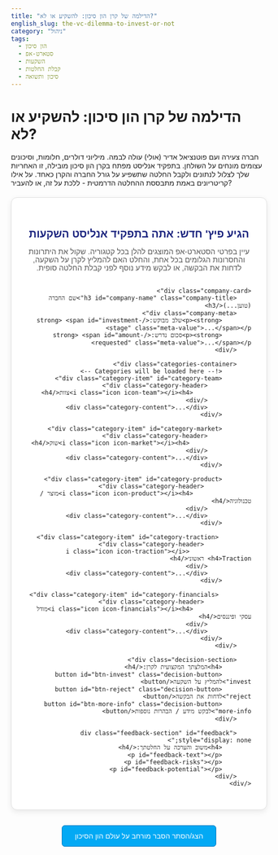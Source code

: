 ```yaml
---
title: "הדילמה של קרן הון סיכון: להשקיע או לא?"
english_slug: the-vc-dilemma-to-invest-or-not
category: "ניהול"
tags:
  - הון סיכון
  - סטארט-אפ
  - השקעות
  - קבלת החלטות
  - סיכון ותשואה
---
```


# הדילמה של קרן הון סיכון: להשקיע או לא?

חברה צעירה ועם פוטנציאל אדיר (אולי) עולה לבמה. מיליוני דולרים, חלומות, וסיכונים עצומים מונחים על השולחן. בתפקיד אנליסט מפתח בקרן הון סיכון מובילה, זו האחריות שלך לצלול לנתונים ולקבל החלטה שתשפיע על גורל החברה והקרן כאחד. על אילו קריטריונים באמת מתבססת ההחלטה הדרמטית - ללכת על זה, או להעביר?

<div class="vc-dilemma-app app-container">
    <h2>הגיע פיץ' חדש: אתה בתפקיד אנליסט השקעות</h2>
    <p class="app-intro">עיין בפרטי הסטארט-אפ המוצגים להלן בכל קטגוריה. שקול את היתרונות והחסרונות הגלומים בכל אחת, והחלט האם להמליץ לקרן על השקעה, לדחות את הבקשה, או לבקש מידע נוסף לפני קבלת החלטה סופית.</p>

    <div class="company-card">
        <h3 id="company-name" class="company-title">שם החברה (טוען...)</h3>
        <div class="company-meta">
            <p><strong>שלב מבוקש:</strong> <span id="investment-stage" class="meta-value">...</span></p>
            <p><strong>סכום נדרש:</strong> <span id="amount-requested" class="meta-value">...</span></p>
        </div>

        <div class="categories-container">
            <!-- Categories will be loaded here -->
            <div class="category-item" id="category-team">
                <div class="category-header">
                    <i class="icon icon-team"></i><h4>צוות</h4>
                </div>
                <div class="category-content">...</div>
            </div>

            <div class="category-item" id="category-market">
                <div class="category-header">
                     <i class="icon icon-market"></i><h4>שוק</h4>
                </div>
                <div class="category-content">...</div>
            </div>

            <div class="category-item" id="category-product">
                 <div class="category-header">
                    <i class="icon icon-product"></i><h4>מוצר / טכנולוגיה</h4>
                </div>
                <div class="category-content">...</div>
            </div>

             <div class="category-item" id="category-traction">
                 <div class="category-header">
                     <i class="icon icon-traction"></i><h4>Traction ראשוני</h4>
                </div>
                <div class="category-content">...</div>
            </div>

             <div class="category-item" id="category-financials">
                 <div class="category-header">
                    <i class="icon icon-financials"></i><h4>מודל עסקי ופיננסים</h4>
                </div>
                <div class="category-content">...</div>
            </div>
        </div>

        <div class="decision-section">
            <h4>המלצתך המקצועית לקרן:</h4>
            <button id="btn-invest" class="decision-button invest">להמליץ על השקעה</button>
            <button id="btn-reject" class="decision-button reject">לדחות את הבקשה</button>
            <button id="btn-more-info" class="decision-button more-info">לבקש מידע / הבהרות נוספות</button>
        </div>

        <div class="feedback-section" id="feedback" style="display: none;">
            <h4>משוב והערכה על החלטתך:</h4>
            <p id="feedback-text"></p>
            <p id="feedback-risks"></p>
            <p id="feedback-potential"></p>
        </div>
    </div>
</div>

<style>
    @import url('https://fonts.googleapis.com/css2?family=Heebo:wght@300;400;500;700&display=swap');

    .vc-dilemma-app {
        font-family: 'Heebo', sans-serif;
        max-width: 850px;
        margin: 20px auto;
        padding: 30px;
        border: 1px solid #e0e0e0;
        border-radius: 12px;
        background-color: #ffffff;
        box-shadow: 0 4px 12px rgba(0, 0, 0, 0.08);
        direction: rtl; /* Hebrew direction */
        text-align: right; /* Hebrew text alignment */
    }

    .vc-dilemma-app h2 {
        color: #1a237e; /* Deep Indigo */
        text-align: center;
        margin-bottom: 15px;
        font-weight: 700;
    }

     .vc-dilemma-app h3, .vc-dilemma-app h4 {
        color: #303f9f; /* Indigo */
        padding-bottom: 5px;
        margin-top: 25px;
        font-weight: 500;
    }

    .app-intro {
        text-align: center;
        color: #555;
        margin-bottom: 30px;
        font-size: 1.05em;
    }

    .company-card {
        margin-top: 20px;
        padding: 25px;
        border: 1px solid #c5cae9; /* Light Indigo */
        border-radius: 8px;
        background-color: #e8eaf6; /* Lighter Indigo */
    }

    .company-title {
        text-align: center;
        color: #000000;
        margin-top: 0;
        margin-bottom: 15px;
        font-weight: 700;
        border-bottom: 2px solid #1a237e;
        padding-bottom: 10px;
    }

    .company-meta {
        display: flex;
        justify-content: center;
        gap: 30px;
        margin-bottom: 25px;
        color: #333;
        font-size: 0.95em;
    }

     .company-meta p {
         margin: 0;
     }

     .meta-value {
         font-weight: 500;
         color: #1a237e;
     }

    .categories-container {
        display: grid;
        grid-template-columns: repeat(auto-fit, minmax(300px, 1fr));
        gap: 20px;
        margin-bottom: 30px;
    }

    .category-item {
        padding: 20px;
        border: 1px solid #d1c4e9; /* Deep Purple */
        border-radius: 8px;
        background-color: #ede7f6; /* Lighter Deep Purple */
        transition: transform 0.3s ease, box-shadow 0.3s ease;
    }

    .category-item:hover {
        transform: translateY(-5px);
        box-shadow: 0 6px 15px rgba(0, 0, 0, 0.1);
    }

    .category-header {
        display: flex;
        align-items: center;
        margin-bottom: 10px;
        border-bottom: 1px solid #b39ddb; /* Purple */
        padding-bottom: 8px;
    }

     .category-header h4 {
         margin: 0;
         color: #4527a0; /* Deep Purple */
         font-weight: 700;
         margin-right: 10px; /* Space between icon and text */
         border-bottom: none;
         padding-bottom: 0;
         margin-top: 0;
     }

    .icon {
        /* Basic icon placeholder styles - replace with actual icons if possible */
        display: inline-block;
        width: 24px;
        height: 24px;
        background-color: #5e35b1; /* Darker Deep Purple */
        border-radius: 4px;
        margin-left: 8px;
        /* Add specific background images or use font icons here */
    }
    .icon-team { background-color: #fbc02d; } /* Amber */
    .icon-market { background-color: #4caf50; } /* Green */
    .icon-product { background-color: #0288d1; } /* Light Blue */
    .icon-traction { background-color: #f4511e; } /* Deep Orange */
    .icon-financials { background-color: #673ab7; } /* Deep Purple */


    .category-content {
        line-height: 1.7;
        color: #444;
        font-size: 0.95em;
    }

    .decision-section {
        margin-top: 30px;
        text-align: center;
    }

    .decision-section h4 {
        margin-bottom: 20px;
        color: #333;
        border-bottom: none;
        padding-bottom: 0;
    }

    .decision-button {
        padding: 12px 25px;
        margin: 0 10px;
        font-size: 1.1em;
        cursor: pointer;
        border: none;
        border-radius: 6px;
        transition: background-color 0.3s ease, transform 0.1s ease, box-shadow 0.2s ease;
        font-weight: 500;
        min-width: 150px; /* Ensure buttons have similar width */
    }

    .decision-button:hover {
        transform: translateY(-2px);
        box-shadow: 0 4px 8px rgba(0, 0, 0, 0.2);
    }

    .decision-button:active {
        transform: translateY(0);
        box-shadow: none;
    }

    .decision-button.invest { background-color: #4caf50; color: white; } /* Green */
    .decision-button.invest:hover { background-color: #388e3c; } /* Darker Green */

    .decision-button.reject { background-color: #f44336; color: white; } /* Red */
    .decision-button.reject:hover { background-color: #d32f2f; } /* Darker Red */

    .decision-button.more-info { background-color: #ffc107; color: #212121; } /* Amber */
    .decision-button.more-info:hover { background-color: #ffa000; } /* Darker Amber */

    .feedback-section {
        margin-top: 30px;
        padding: 20px;
        border-radius: 8px;
        color: #333;
        opacity: 0; /* Start hidden for animation */
        transition: opacity 0.5s ease-in-out; /* Fade-in animation */
        line-height: 1.7;
    }

    .feedback-section.visible {
        opacity: 1;
    }

    .feedback-section h4 {
        border-bottom: 1px solid rgba(0,0,0,0.1);
        padding-bottom: 10px;
        margin-top: 0;
        margin-bottom: 15px;
        font-weight: 700;
    }

    .feedback-section #feedback-text {
        font-weight: 700;
        margin-bottom: 10px;
        font-size: 1.1em;
    }

     .feedback-section p {
         margin-bottom: 10px;
     }

    /* Feedback colors */
    .feedback-section.invest {
        border: 1px solid #81c784; /* Light Green */
        background-color: #e8f5e9; /* Lighter Green */
        color: #2e7d32; /* Dark Green */
    }
     .feedback-section.invest h4 { color: #2e7d32; border-bottom-color: rgba(46, 125, 50, 0.3);}

    .feedback-section.reject {
        border: 1px solid #ef9a9a; /* Light Red */
        background-color: #ffebee; /* Lighter Red */
        color: #c62828; /* Dark Red */
    }
    .feedback-section.reject h4 { color: #c62828; border-bottom-color: rgba(198, 40, 40, 0.3);}

    .feedback-section.more-info {
        border: 1px solid #ffeb9d; /* Light Amber */
        background-color: #fff8e1; /* Lighter Amber */
        color: #ff8f00; /* Dark Amber */
    }
     .feedback-section.more-info h4 { color: #ff8f00; border-bottom-color: rgba(255, 145, 0, 0.3);}


    .explanation-button {
        display: block;
        width: fit-content;
        margin: 30px auto;
        padding: 12px 25px;
        font-size: 1em;
        cursor: pointer;
        border: 1px solid #0277bd; /* Light Blue */
        border-radius: 6px;
        background-color: #03a9f4; /* Cyan */
        color: white;
        transition: background-color 0.3s ease, transform 0.1s ease, box-shadow 0.2s ease;
        font-weight: 500;
    }

    .explanation-button:hover {
        background-color: #0288d1; /* Darker Cyan */
        transform: translateY(-2px);
        box-shadow: 0 4px 8px rgba(0, 0, 0, 0.2);
    }
     .explanation-button:active {
        transform: translateY(0);
        box-shadow: none;
    }

    .explanation-content {
        display: none;
        margin-top: 20px;
        padding: 30px;
        border: 1px solid #e0e0e0;
        border-radius: 12px;
        background-color: #ffffff;
        box-shadow: 0 4px 12px rgba(0, 0, 0, 0.08);
        line-height: 1.7;
        color: #444;
    }

    .explanation-content h2 {
         color: #1a237e;
         margin-top: 0;
         margin-bottom: 20px;
         font-weight: 700;
    }
     .explanation-content h3 {
         color: #303f9f;
         margin-top: 25px;
         margin-bottom: 10px;
         font-weight: 500;
         border-bottom: 1px solid #e0e0e0;
         padding-bottom: 5px;
     }
    .explanation-content p, .explanation-content ul {
        margin-bottom: 15px;
    }
    .explanation-content ul {
        padding-right: 20px; /* Hebrew padding */
    }
    .explanation-content li {
        margin-bottom: 10px;
    }
</style>

<button class="explanation-button" id="toggle-explanation">הצג/הסתר הסבר מורחב על עולם הון הסיכון</button>

<div class="explanation-content" id="explanation">
    <h2>הסבר מורחב: הצצה לעולם המורכב של הון הסיכון</h2>

    <h3>מהי קרן הון סיכון ומה תפקידה המכריע בכלכלה החדשנית?</h3>
    <p>קרן הון סיכון (Venture Capital Fund) היא לא רק גוף פיננסי, אלא שותפה אסטרטגית המניעה חדשנות. היא אוספת הון ממשקיעים מתוחכמים (מגופים מוסדיים ועד יחידים אמידים ביותר) ומנתבת אותו לחברות פרטיות, בדרך כלל בשלבי צמיחה ראשוניים או בינוניים. חברות אלו מאופיינות בפוטנציאל צמיחה חסר תקדים, אך גם בסיכון גבוה מזה של חברות מסורתיות. תפקיד הקרן הוא לספק דלק כלכלי בדמות מימון, בתמורה לאחוזים מהבעלות, ולפעול אקטיבית כדי להאיץ את צמיחת החברה - החל מחיבורים אסטרטגיים, דרך ליווי ניהולי ועד בניית תשתית תפעולית. כך, קרנות הון סיכון משמשות כמנוע מרכזי בפיתוח טכנולוגיות פורצות דרך, יצירת אלפי מקומות עבודה ועיצוב עתיד התעשייה.</p>

    <h3>מדוע סטארט-אפים בוחרים במסלול הון הסיכון במקום בדרכי מימון שמרניות יותר?</h3>
    <p>עבור סטארט-אפים רבים, במיוחד אלו הנמצאים בחזית הטכנולוגית או המודלים העסקיים החדשניים, הון סיכון אינו רק אפשרות - הוא חמצן קיומי. חברות אלו לרוב הפסדיות בשנותיהן הראשונות, חסרות נכסים פיזיים משמעותיים שיכולים לשמש כבטוחה, וללא היסטוריה תפעולית ארוכה שתשכנע בנקים מסחריים או משקיעים רגילים. הון סיכון, לעומת זאת, בנוי בדיוק עבור פרופיל הסיכון-סיכוי הזה. משקיעי VC מבינים את טבע אי-הוודאות, מוכנים להשקיע סכומים גדולים המאפשרים קפיצות גדילה אדירות, ומספקים לא רק כסף אלא גם רשת קשרים ענפה, ידע תעשייתי עמוק וליווי אסטרטגי שאין לו תחליף. הם גם סבלניים מטבעם, ומכוונים למימוש רווחים בטווח ארוך (5-10 שנים ואף יותר) דרך אקזיט משמעותי.</p>

    <h3>הקריטריונים המרכזיים בהם בוחנים אנליסטים ומנהלי קרנות הון סיכון הזדמנות השקעה:</h3>
    <ul>
        <li>
            <strong>צוות (Team):</strong> הלב והנשמה של כל סטארט-אפ. האם ליזמים יש את הניסיון, הידע והכישורים הנדרשים לבנות חברה מצליחה? האם הם נחושים, גמישים מספיק להתמודד עם מהמורות בלתי צפויות (Pivot), ובעלי יכולת מנהיגות שתמשוך ותניע כישרונות נוספים? לעיתים קרובות, בשלבים המוקדמים, משקיעים "שמים את הכסף על הצוות" עוד לפני שהמוצר או השוק הוכחו במלואם.
        </li>
        <li>
            <strong>שוק (Market):</strong> גודל ההזדמנות. האם הסטארט-אפ פונה לשוק גדול מספיק (TAM - Total Addressable Market) כדי להצדיק תשואת ענק? האם הוא פותר "כאב" אמיתי ומשמעותי עבור הלקוחות? מי השחקנים האחרים בזירה (מתחרים, שותפים), ומה מייחד ומבדיל את הסטארט-אפ בנוף התחרותי (Competitive Advantage)?
        </li>
        <li>
            <strong>מוצר / טכנולוגיה (Product / Technology):</strong> האם הפתרון חדשני, פורץ דרך, ובעל יתרון תחרותי בר קיימא? האם יש לו הגנה (קניין רוחני, טכנולוגיה מורכבת לשכפול)? האם הוא אכן פותר את הבעיה ומספק ערך אמיתי ללקוח (Product-Market Fit ראשוני)? גם אם הטכנולוגיה מבריקה, ללא מוצר שמתאים לשוק - ההשקעה בסיכון.
        </li>
        <li>
            <strong>Traction (משיכה):</strong> הוכחות ראשונות בשטח שהחברה "עובדת" ושיש אימוץ על ידי השוק. זה יכול להתבטא בצמיחה מהירה במספר המשתמשים, הכנסות ראשוניות (אפילו קטנות), הסכמים עם לקוחות משמעותיים, מדדי שימור לקוחות גבוהים, או נתונים חיוביים מובהקים מפיילוטים. Traction הוא אות חיים קריטי שמצביע על הפוטנציאל לחצות את "עמק המוות" של הסטארט-אפים.
        </li>
        <li>
            <strong>מודל עסקי ופיננסים (Business Model & Financials):</strong> האם יש לחברה תוכנית ברורה כיצד לייצר הכנסות, לצמוח ולהפוך לרווחית? מה מבנה העלויות שלה? כיצד היא מתכוונת להגיע ללקוחות (Go-to-Market)? מהן התחזיות הפיננסיות שלה (תוך הבנה שהן לרוב אופטימיות בשלב הזה)? וגורם קריטי - מה הערכת השווי (Valuation) שהיא מבקשת, והאם היא ריאלית והגיונית ביחס לשלב ההתפתחות ולפוטנציאל הנצפה?
        </li>
    </ul>

    <h3>שלבי השקעה שונים: מסמך קונספט ועד חברה בשלה לאקזיט</h3>
    <p>עולם הון הסיכון מחולק לשלבים, המשקפים את מידת הבשלות והסיכון של החברה:</p>
    <ul>
        <li><strong>Pre-Seed / Seed:</strong> השקעות ראשוניות ביותר, כשהחברה עוד בחיתוליה - אולי רק רעיון מגובש, צוות ראשוני ואב טיפוס. הכסף מיועד לפיתוח מוצר, גיוס עובדים ראשונים ואימות השוק. הסיכון הוא בשיאו.</li>
        <li><strong>Series A:</strong> החברה הוכיחה התאמה ראשונית של המוצר לשוק (Product-Market Fit), יש לה Traction התחלתי, והיא מגייסת כסף כדי לבנות צוות מקצועי רחב יותר ולהתחיל להרחיב את הפעילות ולבסס ערוצי שיווק ומכירה. הסיכון עדיין גבוה אך יורד משמעותית משלב Seed.</li>
        <li><strong>Series B, C וכו':</strong> החברה בצמיחה מהירה ומוכחת, עם הכנסות משמעותיות ומודל עסקי ברור. ההשקעות בשלבים אלו גדולות יותר ומיועדות להתרחבות גלובלית, כניסה לשווקים חדשים, או אפילו רכישות אסטרטגיות.</li>
        <li><strong>שלבים מאוחרים (Growth / Late Stage):</strong> חברות בשלות מאוד, שעשויות להיות רווחיות או על סף רווחיות, קרובות לאקזיט או להנפקה (IPO). הסיכון נמוך יחסית, וההשקעות עצומות.</li>
    </ul>

    <h3>מושגי יסוד בעולם ה-VC: הערכת שווי, דילול, וחלום ה-Exit</h3>
    <ul>
        <li>
            <strong>הערכת שווי (Valuation):</strong> המחיר שהשוק (במקרה זה, הקרן) מוכן לשלם עבור נתח מהחברה. הערכת השווי נקבעת במשא ומתן מורכב ומשפיעה על אחוז הבעלות שיקבל המשקיע. בשלבים המוקדמים, הערכת השווי אמנותית יותר ממדעית, ומתבססת בעיקר על הפוטנציאל העתידי והשוואות לחברות דומות.
        </li>
        <li>
            <strong>דילול (Dilution):</strong> כאשר חברה מגייסת כסף בתמורה למניות חדשות שהיא מנפיקה, אחוז הבעלות של בעלי המניות הקיימים (כולל היזמים והמשקיעים הקודמים) יורד. זהו הדילול. למרות שהאחוז יורד, המטרה היא ששווי המניות הנותרות יעלה משמעותית בזכות ההשקעה והצמיחה שתאפשר.
        </li>
        <li>
            <strong>Exit:</strong> רגע האמת עבור משקיעי הון סיכון. זהו התהליך שבו הקרן מוכרת את החזקותיה בחברה ומממשת את ההשקעה, בתקווה לרווח עצום. ה-Exit הנפוצים ביותר הם רכישה של הסטארט-אפ על ידי חברה גדולה יותר (Acquisition / M&A) או הנפקה לציבור בבורסה (IPO - Initial Public Offering).
        </li>
    </ul>

    <h3>תהליך ה-Due Diligence (בדיקת נאותות): לצלול לעומק לפני ששמים כסף</h3>
    <p>החלטה עקרונית להשקיע היא רק הצעד הראשון. לאחריה מגיע תהליך ה-Due Diligence המקיף. זהו מסע חיפוש יסודי אחרי אימות הנתונים שהוצגו בפיץ' וחשיפת סיכונים פוטנציאליים. הקרן והיועצים שלה בוחנים כל היבט של החברה: פיננסים, משפטיים (חוזים, קניין רוחני), טכנולוגיים, תפעוליים, שוק, לקוחות, תוכניות עתידיות ועוד. תהליך זה יכול להימשך שבועות או חודשים ודורש שקיפות מלאה מצד הסטארט-אפ. רק אם בדיקת הנאותות עוברת בהצלחה, ההשקעה יוצאת לפועל.</p>

    <h3>ניהול סיכונים ותשואה: האומנות של בניית פורטפוליו VC</h3>
    <p>השקעות הון סיכון הן הימורים בסיכון גבוה במיוחד. מרבית הסטארט-אפים נכשלים ולא מחזירים את ההשקעה. לכן, קרנות הון סיכון אינן שמות את כל הביצים בסל אחד. הן בונות פורטפוליו מגוון של השקעות, מתוך הבנה שגם אם 70%-80% מההשקעות לא יצליחו או יחזירו את הקרן בקושי, מספר קטן של הצלחות ענק (שיכולות להחזיר פי עשרות או מאות על ההשקעה המקורית - "Home Runs") יכסה את ההפסדים ויניב את התשואה הכוללת והמשמעותית של הקרן. הציפייה לתשואה אדירה על ההשקעות המוצלחות היא שמצדיקה את הסיכון המובנה.</p>

</div>

<script>
    const startupData = {
        companyName: "TechGrow Solutions",
        investmentStage: "Series A",
        amountRequested: "5 מיליון דולר",
        categories: {
            team: {
                title: "צוות",
                content: "הצוות כולל יזם עם רקע טכנולוגי מרשים ואקזיט קודם, ושני שותפים טכנולוגיים חזקים. הצוות מחובר מאוד לחזון ובעל יכולת פיתוח גבוהה. נקודת חולשה מרכזית: חסר לצוות הבכיר ניסיון מוכח בבניית ארגון מכירות ושיווק B2B בקנה מידה גדול.",
                pros: ["יזם מנוסה (אקזיט קודם)", "רקע טכנולוגי ויכולת פיתוח חזקים", "צוות מגובש ומחובר"],
                cons: ["חסר ניסיון בבניית מכירות B2B גדולות"]
            },
            market: {
                title: "שוק",
                content: "שוק ה-B2B SaaS בתחום האוטומציה של תהליכים לעסקים קטנים ובינוניים (SMB). השוק גלובלי, גדול מאוד וצומח בקצב מרשים עם ביקוש גובר לאוטומציה ויעילות. עם זאת, הוא גם רווי ביותר ועם תחרות אגרסיבית מצד שחקנים ותיקים וחברות חדשות רבות.",
                pros: ["שוק ענק וצומח (Global SMB Automation)", "ביקוש חזק לפתרונות אוטומציה"],
                cons: ["רוויה ותחרות עזה", "קשה לבלוט ולהשיג נתח שוק משמעותי"]
            },
            product: {
                title: "מוצר / טכנולוגיה",
                content: "פלטפורמת SaaS חדשנית המשתמשת ב-AI לניתוח ואוטומציה חכמה של תהליכי עבודה בעסקים קטנים. הטכנולוגיה הבסיסית נראית מבטיחה ועם פוטנציאל ליתרון תחרותי טכני אמיתי בזכות יכולות למידה והתאמה אישית. המוצר עצמו עדיין בגרסת בטא מתקדמת, אך קיימים מספר לקוחות פיילוט מרוצים המעידים על התאמה ראשונית לשוק.",
                pros: ["טכנולוגיית AI מבטיחה ופוטנציאל ליתרון טכני", "פתרון חדשני לבעיה קיימת", "לקוחות פיילוט מרוצים, מעיד על Product-Market Fit ראשוני"],
                cons: ["המוצר עדיין לא בשל (גרסת בטא)", "הטכנולוגיה צריכה לעבור סקייל (Scale) משמעותי"]
            },
            traction: {
                title: "Traction ראשוני",
                content: "החברה גייסה 15 לקוחות פיילוט משלמים, נתון מרשים לשלב הבטא. שיעור שימור הלקוחות גבוה במיוחד (90%), המעיד על שביעות רצון וערך. עם זאת, ההכנסה השנתית החוזרת (ARR) נמוכה מאוד (50 אלף דולר), והצמיחה במספר הלקוחות איטית ביחס לציפיות משלב Series A. קיימים הסכמים עקרוניים (LOI) עם 2 שותפים ערוצי הפצה פוטנציאליים גדולים, אך אלו עדיין אינם מחייבים.",
                pros: ["שיעור שימור לקוחות (Retention) גבוה מאוד", "פידבק חיובי ועדות לערך מהלקוחות הקיימים", "פוטנציאל בשותפויות ערוצי הפצה (אם ימומש)"],
                cons: ["ARR נמוך מאוד ולא מספיק לשלב Series A", "קצב צמיחה איטי במספר הלקוחות", "שותפויות ערוצי ההפצה אינן מחייבות"]
            },
            financials: {
                title: "מודל עסקי ופיננסים",
                content: "מודל מנויים (SaaS) קלאסי עם תמחור מדורג לפי היקף שימוש ותכונות. המודל נפוץ ומוכח בשוק ה-B2B SaaS. שולי הרווח הגולמי צפויים להיות גבוהים כשהחברה תגיע לקנה מידה. כרגע החברה הפסדית כצפוי לשלב זה. בקשת המימון היא 5 מיליון דולר לפי שווי חברה לפני הכסף (Pre-money) של 25 מיליון דולר. הערכת השווי גבוהה מאוד ביחס ל-ARR הנמוך וה-Traction הנוכחי. התחזיות הפיננסיות האופטימיות נראות אגרסיביות מאוד ולא מבוססות מספיק על נתוני Traction קיימים.",
                pros: ["מודל SaaS מוכח ופוטנציאל לשולי רווח גולמי גבוהים"],
                cons: ["הערכת שווי גבוהה מאוד יחסית ל-Traction הנוכחי (ARR)", "תחזיות פיננסיות אופטימיות יתר על המידה", "הפסדית באופן משמעותי"]
            }
        }
    };

    function loadStartupData(data) {
        document.getElementById('company-name').innerText = data.companyName;
        document.getElementById('investment-stage').innerText = data.investmentStage;
        document.getElementById('amount-requested').innerText = data.amountRequested;

        const categoriesContainer = document.querySelector('.categories-container');
        // Assuming the initial HTML structure for categories is just placeholders
        // We will update the content within the existing structure
         for (const categoryKey in data.categories) {
            const categoryData = data.categories[categoryKey];
            const categoryElement = document.getElementById(`category-${categoryKey}`);
            if (categoryElement) {
                categoryElement.querySelector('h4').innerText = categoryData.title;
                categoryElement.querySelector('.category-content').innerText = categoryData.content;
                // Add icons - simple placeholder logic
                const iconElement = categoryElement.querySelector('.icon');
                if(iconElement) {
                    iconElement.className = `icon icon-${categoryKey}`; // Set class based on key for specific icon styles
                }
            }
        }
    }

    function evaluateDecision(decision) {
        const feedbackElement = document.getElementById('feedback');
        const feedbackTextElement = document.getElementById('feedback-text');
        const feedbackRisksElement = document.getElementById('feedback-risks');
        const feedbackPotentialElement = document.getElementById('feedback-potential');

        let feedbackText = "";
        let risksContent = [];
        let potentialContent = [];
        let feedbackClass = "";

        // Analyze data points based on the decision
        // This is a simplified logic. A real VC analysis is much deeper.
        // This scenario highlights: Strong Team/Product-Fit Proof (Retention) vs. Weak Traction (ARR, Growth) & High Valuation in a Competitive Market.
        // The "More Info" decision is positioned as needing clarification on the growth plan/valuation justification.

        const pros = [];
        const cons = [];
        for (const categoryKey in startupData.categories) {
             const category = startupData.categories[categoryKey];
             if (category.pros) pros.push(...category.pros);
             if (category.cons) cons.push(...category.cons);
        }

        if (decision === 'invest') {
            feedbackText = "<strong>החלטתך: להמליץ לקרן להשקיע ב-TechGrow Solutions.</strong>";
            feedbackClass = "invest";
            risksContent.push("<strong>סיכונים מרכזיים בהחלטה זו:</strong>");
            risksContent.push(`<strong>${cons.length > 0 ? cons.join(", ") : "אין סיכונים ברורים בנתונים שהוצגו (זהירות!)"}.</strong>`); // List cons explicitly
            risksContent.push("הסיכון המשמעותי ביותר הוא שהחברה לא תצליח להשיג את קצב הצמיחה הנדרש לשלב Series A בשוק תחרותי, או שהערכת השווי הגבוהה לא תצדיק את עצמה.");
            potentialContent.push("<strong>פוטנציאל תמורה גבוה:</strong>");
            potentialContent.push(`<strong>${pros.length > 0 ? pros.join(", ") : "הפוטנציאל אינו ברור מהנתונים שהוצגו"}.</strong>`); // List pros explicitly
            potentialContent.push("הצוות החזק, הטכנולוגיה המבטיחה ושיעור שימור הלקוחות הגבוה מהווים אינדיקציה חזקה להתאמה ראשונית לשוק. אם החברה תצליח לפצח את מודל המכירות וההפצה בשוק התחרותי, הפוטנציאל להפוך לחברה גדולה ורווחית קיים, מה שיכול להניב תשואה משמעותית לקרן.");


        } else if (decision === 'reject') {
            feedbackText = "<strong>החלטתך: לדחות את בקשת המימון של TechGrow Solutions.</strong>";
             feedbackClass = "reject";
            risksContent.push("<strong>סיכונים בהחלטה זו (הפסד הזדמנות):</strong>");
            risksContent.push(`<strong>החלטה לדחות מתעלמת מהיתרונות הבאים: ${pros.length > 0 ? pros.join(", ") : "אין יתרונות ברורים בנתונים שהוצגו (זהירות!)"}.</strong>`); // List pros explicitly
            risksContent.push("יש סיכון שהחברה תצליח לגייס ממקור אחר, תתגבר על האתגרים שהוצגו (בעיקר בתחומי המכירות והצמיחה), והצוות האיכותי יביא אותה להצלחה משמעותית בלעדי ההשקעה שלנו.");
            potentialContent.push("<strong>הימנעות מסיכון:</strong>");
            potentialContent.push(`<strong>החלטה זו מבוססת על הסיכונים הבאים: ${cons.length > 0 ? cons.join(", ") : "אין סיכונים ברורים בנתונים שהוצגו (זהירות!)"}.</strong>`); // List cons explicitly
            potentialContent.push("דחיית הבקשה מונעת חשיפה להפסד על השקעה בחברה עם Traction נמוך יחסית לשלב, הערכת שווי גבוהה בשוק תחרותי מאוד, וסימן שאלה לגבי יכולת הצוות לבנות ארגון מכירות סקיילבילי. הסיכון לכשלון משמעותי גבוה יחסית.");

        } else if (decision === 'more-info') {
            feedbackText = "<strong>החלטתך: לבקש מידע והבהרות נוספות מ-TechGrow Solutions.</strong>";
             feedbackClass = "more-info";
             risksContent.push("<strong>סיכונים בהחלטה זו (השתהות):</strong>");
             risksContent.push("תהליך בקשת המידע הנוסף עלול לגרום להשתהות. בזמן הזה, ייתכן שקרן מתחרה תתקדם מהר יותר ותגייס את החברה, מה שיגרום לנו להפסיד הזדמנות השקעה פוטנציאלית, במיוחד בהינתן שיש לה יתרונות כמו: " + (pros.length > 0 ? pros.join(", ") : "יתרונות לא ברורים") + ".");
            potentialContent.push("<strong>פוטנציאל תמורה (הפחתת סיכון):</strong>");
             potentialContent.push("בקשת מידע נוסף היא צעד אסטרטגי המאפשר להעמיק את בדיקת הנאותות ולהבין טוב יותר את הסיכונים המרכזיים, במיוחד אלו הקשורים לחולשות שהוצגו: " + (cons.length > 0 ? cons.join(", ") : "חולשות לא ברורות") + ". התמקדות בשאלות על אסטרטגיית ה-Go-to-Market בשוק התחרותי, תוכנית בניית ארגון המכירות, ונימוקים להערכת השווי הגבוהה, יכולה לספק תובנות קריטיות. אם ההבהרות יהיו מספקות, ניתן יהיה לקבל החלטה מושכלת יותר ולהגדיל את סיכויי ההצלחה של ההשקעה.");
        }

        // Apply feedback content and class
        feedbackTextElement.innerHTML = feedbackText;
        feedbackRisksElement.innerHTML = risksContent.join("<br>"); // Use <br> for list items within p
        feedbackPotentialElement.innerHTML = potentialContent.join("<br>");
        feedbackElement.className = `feedback-section visible ${feedbackClass}`; // Add class for styling and visibility

        // Scroll to feedback section smoothly
        feedbackElement.scrollIntoView({ behavior: 'smooth', block: 'start' });
    }

    document.addEventListener('DOMContentLoaded', () => {
        loadStartupData(startupData);

        document.getElementById('btn-invest').addEventListener('click', () => evaluateDecision('invest'));
        document.getElementById('btn-reject').addEventListener('click', () => evaluateDecision('reject'));
        document.getElementById('btn-more-info').addEventListener('click', () => evaluateDecision('more-info'));

        const explanationButton = document.getElementById('toggle-explanation');
        const explanationContent = document.getElementById('explanation');

        explanationButton.addEventListener('click', () => {
            const isHidden = explanationContent.style.display === 'none' || explanationContent.style.display === '';
            explanationContent.style.display = isHidden ? 'block' : 'none';
            if (!isHidden) {
                // Optional: Scroll back up if explanation is hidden
                 explanationButton.scrollIntoView({ behavior: 'smooth', block: 'start' });
            }
        });
    });

</script>